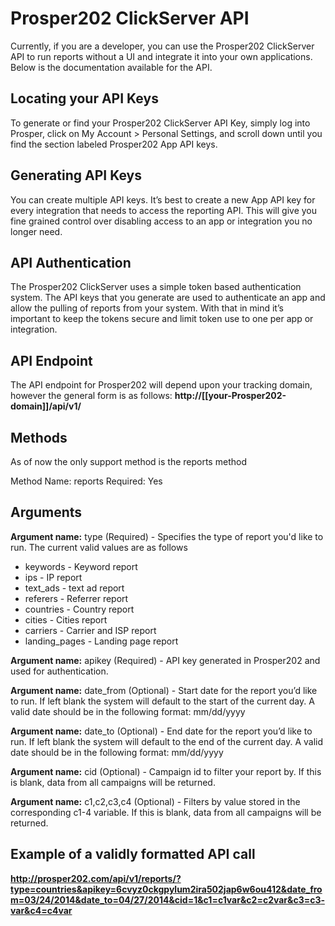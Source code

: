 # Prosper202 ClickServer API

Currently, if you are a developer, you can use the Prosper202 ClickServer API to run reports without a UI and integrate it into your own applications. Below is the documentation available for the API.

## Locating your API Keys

To generate or find your Prosper202 ClickServer API Key, simply log into Prosper, click on My Account > Personal Settings, and scroll down until you find the section labeled Prosper202 App API keys.

## Generating API Keys

You can create multiple API keys. It’s best to create a new App API key for every integration that needs to access the reporting API. This will give you fine grained control over disabling access to an app or integration you no longer need.

## API Authentication

The Prosper202 ClickServer uses a simple token based authentication system. The API keys that you generate are used to authenticate an app and allow the pulling of reports from your system. With that in mind it’s important to keep the tokens secure and limit token use to one per app or integration.

## API Endpoint

The API endpoint for Prosper202 will depend upon your tracking domain, however the general form is as follows: **http://[[your-Prosper202-domain]]/api/v1/**

## Methods

As of now the only support method is the reports method

Method Name: reports
Required: Yes

## Arguments

**Argument name:** type (Required) - Specifies the type of report you'd like to run.
The current valid values are as follows
  * keywords ­- Keyword report
  * ips ­- IP report
  * text_ads -­ text ad report
  * referers ­- Referrer report
  * countries -­ Country report
  * cities ­- Cities report
  * carriers -­ Carrier and ISP report
  * landing_pages -­ Landing page report

**Argument name:** apikey (Required) - API key generated in Prosper202 and used
for authentication.

**Argument name:** date_from (Optional) - Start date for the report you’d like to
run. If left blank the system will default to the start of the current day. A valid date
should be in the following format: mm/dd/yyyy

**Argument name:** date_to (Optional) - End date for the report you’d like to run.
If left blank the system will default to the end of the current day. A valid date should
be in the following format: mm/dd/yyyy

**Argument name:** cid (Optional) - Campaign id to filter your report by. If this is
blank, data from all campaigns will be returned.

**Argument name:** c1,c2,c3,c4 (Optional) - Filters by value stored in the
corresponding c1-4 variable. If this is blank, data from all campaigns will be
returned.

## Example of a validly formatted API call

**http://prosper202.com/api/v1/reports/?type=countries&apikey=6cvyz0ckgpylum2ira502jap6w6ou412&date_from=03/24/2014&date_to=04/27/2014&cid=1&c1=c1­var&c2=c2­var&c3=c3­var&c4=c4­var**